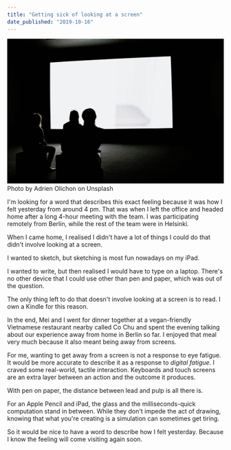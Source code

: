```yaml
---
title: "Getting sick of looking at a screen"
date_published: "2019-10-16"
---
```


![sick of looking at a screen](images/adrien-olichon-0RoIEgga6vs-unsplash-1024x683.jpg) Photo by Adrien Olichon on Unsplash

I'm looking for a word that describes this exact feeling because it was how I felt yesterday from around 4 pm. That was when I left the office and headed home after a long 4-hour meeting with the team. I was participating remotely from Berlin, while the rest of the team were in Helsinki.

When I came home, I realised I didn't have a lot of things I could do that didn't involve looking at a screen.

I wanted to sketch, but sketching is most fun nowadays on my iPad.

I wanted to write, but then realised I would have to type on a laptop. There's no other device that I could use other than pen and paper, which was out of the question.

The only thing left to do that doesn't involve looking at a screen is to read. I own a Kindle for this reason.

In the end, Mei and I went for dinner together at a vegan-friendly Vietnamese restaurant nearby called Co Chu and spent the evening talking about our experience away from home in Berlin so far. I enjoyed that meal very much because it also meant being away from screens.

For me, wanting to get away from a screen is not a response to eye fatigue. It would be more accurate to describe it as a response to _digital fatigue_. I craved some real-world, tactile interaction. Keyboards and touch screens are an extra layer between an action and the outcome it produces.

With pen on paper, the distance between lead and pulp is all there is.

For an Apple Pencil and iPad, the glass and the milliseconds-quick computation stand in between. While they don't impede the act of drawing, knowing that what you're creating is a simulation can sometimes get tiring.

So it would be nice to have a word to describe how I felt yesterday. Because I know the feeling will come visiting again soon.
